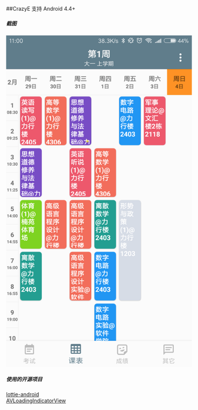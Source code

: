 ##CrazyE
    支持 Android 4.4+
##### 截图
![screenshot1](screenshot/screenshot1.png)

##### 使用的开源项目
[lottie-android](https://github.com/fullalien/lottie-android)     
[AVLoadingIndicatorView](https://github.com/81813780/AVLoadingIndicatorView)

